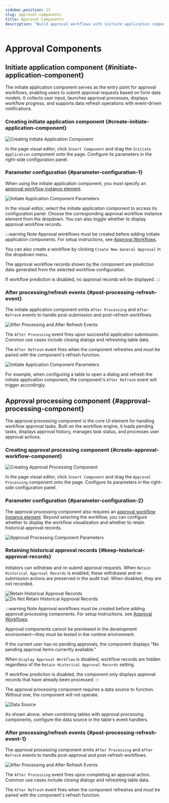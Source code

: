 ```yaml
---
sidebar_position: 13
slug: approval-components
title: Approval Components
description: "Build approval workflows with initiate application component. Submit requests, launch processes, display progress, and handle approvals."
---
```


# Approval Components
## Initiate application component {#initiate-application-component}
The initiate application component serves as the entry point for approval workflows, enabling users to submit approval requests based on form data models. It collects user input, launches approval processes, displays workflow progress, and supports data refresh operations with event-driven notifications.

### Creating initiate application component {#create-initiate-application-component}
![Creating Initiate Application Component](./img/13/wf_2025-08-29_16-08-54.png)

In the page visual editor, click `Insert Component` and drag the `Initiate Application` component onto the page. Configure its parameters in the right-side configuration panel.

### Parameter configuration {#parameter-configuration-1}
When using the initiate application component, you must specify an [approval workflow instance element](../approval-workflow/approval-workflow-basic-configuration).

![Initiate Application Component Parameters](./img/13/wf_2025-08-29_16-13-23.png)

In the visual editor, select the initiate application component to access its configuration panel. Choose the corresponding approval workflow instance element from the dropdown. You can also toggle whether to display approval workflow records.

:::warning Note
Approval workflows must be created before adding initiate application components. For setup instructions, see [Approval Workflows](../approval-workflow/approval-workflow-basic-configuration).

You can also create a workflow by clicking `Create New General Approval` in the dropdown menu.

The approval workflow records shown by the component are prediction data generated from the selected workflow configuration.

If workflow prediction is disabled, no approval records will be displayed.
:::

### After processing/refresh events {#post-processing-refresh-event}
The initiate application component emits `After Processing` and `After Refresh` events to handle post-submission and post-refresh workflows.

![After Processing and After Refresh Events](./img/13/wf_2025-08-29_16-24-47.png)

The `After Processing` event fires upon successful application submission. Common use cases include closing dialogs and refreshing table data.

The `After Refresh` event fires when the component refreshes and must be paired with the component's refresh function.

![Initiate Application Component Parameters](./img/13/wf_2025-08-29_16-28-26.png)

For example, when configuring a table to open a dialog and refresh the initiate application component, the component's `After Refresh` event will trigger accordingly.

## Approval processing component {#approval-processing-component}
The approval processing component is the core UI element for handling workflow approval tasks. Built on the workflow engine, it loads pending tasks, displays approval history, manages task status, and processes user approval actions.

### Creating approval processing component {#create-approval-workflow-component}
![Creating Approval Processing Component](./img/13/wf_2025-08-29_16-45-56.png)

In the page visual editor, click `Insert Component` and drag the `Approval Processing` component onto the page. Configure its parameters in the right-side configuration panel.

### Parameter configuration {#parameter-configuration-2}
The approval processing component also requires an [approval workflow instance element](../approval-workflow/approval-workflow-basic-configuration). Beyond selecting the workflow, you can configure whether to display the workflow visualization and whether to retain historical approval records.

![Approval Processing Component Parameters](./img/13/wf_2025-08-29_16-48-56.png)

### Retaining historical approval records {#keep-historical-approval-records}
Initiators can withdraw and re-submit approval requests. When `Retain Historical Approval Records` is enabled, these withdrawal and re-submission actions are preserved in the audit trail. When disabled, they are not recorded.

![Retain Historical Approval Records](./img/13/wf_2025-08-29_16-54-24.png)
![Do Not Retain Historical Approval Records](./img/13/wf_2025-08-29_16-56-15.png)

:::warning Note
Approval workflows must be created before adding approval processing components. For setup instructions, see [Approval Workflows](../approval-workflow/approval-workflow-basic-configuration).

Approval components cannot be previewed in the development environment—they must be tested in the runtime environment.

If the current user has no pending approvals, the component displays "No pending approval items currently available."

When `Display Approval Workflow` is disabled, workflow records are hidden regardless of the `Retain Historical Approval Records` setting.

If workflow prediction is disabled, the component only displays approval records that have already been processed.
:::

The approval processing component requires a data source to function. Without one, the component will not operate.

![Data Source](./img/13/wf_2025-08-29_17-07-05.png)

As shown above, when combining tables with approval processing components, configure the data source in the table's event handlers.

### After processing/refresh events {#post-processing-refresh-event-1}
The approval processing component emits `After Processing` and `After Refresh` events to handle post-approval and post-refresh workflows.

![After Processing and After Refresh Events](./img/13/wf_2025-08-29_17-10-59.png)

The `After Processing` event fires upon completing an approval action. Common use cases include closing dialogs and refreshing table data.

The `After Refresh` event fires when the component refreshes and must be paired with the component's refresh function.
